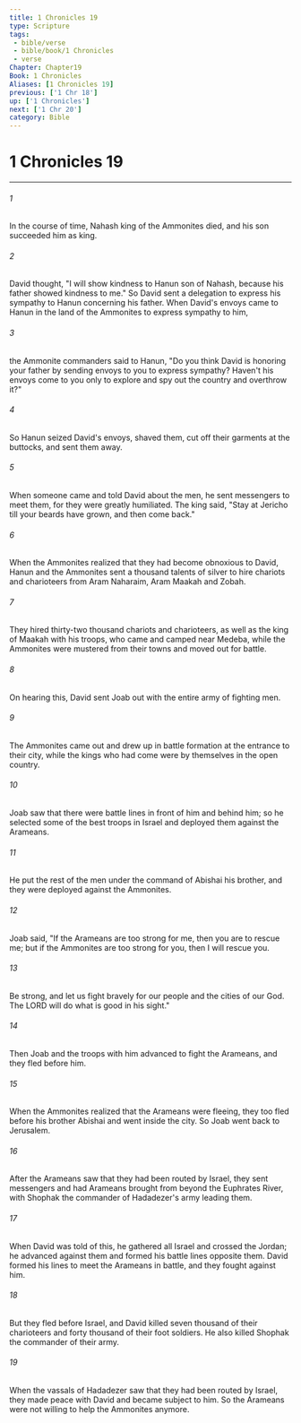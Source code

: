 ```yaml
---
title: 1 Chronicles 19
type: Scripture
tags:
 - bible/verse
 - bible/book/1 Chronicles
 - verse
Chapter: Chapter19
Book: 1 Chronicles
Aliases: [1 Chronicles 19]
previous: ['1 Chr 18']
up: ['1 Chronicles']
next: ['1 Chr 20']
category: Bible
---
```

# 1 Chronicles 19

***


###### 1 
In the course of time, Nahash king of the Ammonites died, and his son succeeded him as king. 

###### 2 
David thought, "I will show kindness to Hanun son of Nahash, because his father showed kindness to me." So David sent a delegation to express his sympathy to Hanun concerning his father. When David's envoys came to Hanun in the land of the Ammonites to express sympathy to him, 

###### 3 
the Ammonite commanders said to Hanun, "Do you think David is honoring your father by sending envoys to you to express sympathy? Haven't his envoys come to you only to explore and spy out the country and overthrow it?" 

###### 4 
So Hanun seized David's envoys, shaved them, cut off their garments at the buttocks, and sent them away. 

###### 5 
When someone came and told David about the men, he sent messengers to meet them, for they were greatly humiliated. The king said, "Stay at Jericho till your beards have grown, and then come back." 

###### 6 
When the Ammonites realized that they had become obnoxious to David, Hanun and the Ammonites sent a thousand talents of silver to hire chariots and charioteers from Aram Naharaim, Aram Maakah and Zobah. 

###### 7 
They hired thirty-two thousand chariots and charioteers, as well as the king of Maakah with his troops, who came and camped near Medeba, while the Ammonites were mustered from their towns and moved out for battle. 

###### 8 
On hearing this, David sent Joab out with the entire army of fighting men. 

###### 9 
The Ammonites came out and drew up in battle formation at the entrance to their city, while the kings who had come were by themselves in the open country. 

###### 10 
Joab saw that there were battle lines in front of him and behind him; so he selected some of the best troops in Israel and deployed them against the Arameans. 

###### 11 
He put the rest of the men under the command of Abishai his brother, and they were deployed against the Ammonites. 

###### 12 
Joab said, "If the Arameans are too strong for me, then you are to rescue me; but if the Ammonites are too strong for you, then I will rescue you. 

###### 13 
Be strong, and let us fight bravely for our people and the cities of our God. The LORD will do what is good in his sight." 

###### 14 
Then Joab and the troops with him advanced to fight the Arameans, and they fled before him. 

###### 15 
When the Ammonites realized that the Arameans were fleeing, they too fled before his brother Abishai and went inside the city. So Joab went back to Jerusalem. 

###### 16 
After the Arameans saw that they had been routed by Israel, they sent messengers and had Arameans brought from beyond the Euphrates River, with Shophak the commander of Hadadezer's army leading them. 

###### 17 
When David was told of this, he gathered all Israel and crossed the Jordan; he advanced against them and formed his battle lines opposite them. David formed his lines to meet the Arameans in battle, and they fought against him. 

###### 18 
But they fled before Israel, and David killed seven thousand of their charioteers and forty thousand of their foot soldiers. He also killed Shophak the commander of their army. 

###### 19 
When the vassals of Hadadezer saw that they had been routed by Israel, they made peace with David and became subject to him. So the Arameans were not willing to help the Ammonites anymore. 
